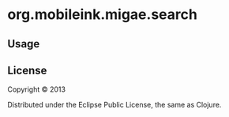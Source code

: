 # org.mobileink.migae.search


## Usage


## License

Copyright © 2013

Distributed under the Eclipse Public License, the same as Clojure.
